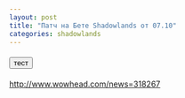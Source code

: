 ```yaml
---
layout: post
title: "Патч на Бете Shadowlands от 07.10"
categories: shadowlands 
---
```


 <div class="card">
 <div class="card-header" id="L15">
 <h4 class="mb-0"><button class="btn btn-link" data-toggle="collapse" data-target="#L15-collapse" aria-expanded="true" aria-controls="L15-collapse">
тест
</div>
</div>
</div>

<http://www.wowhead.com/news=318267>
